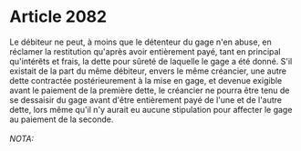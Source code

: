 # Article 2082

Le débiteur ne peut, à moins que le détenteur du gage n'en abuse, en réclamer la restitution qu'après avoir entièrement payé, tant en principal qu'intérêts et frais, la dette pour sûreté de laquelle le gage a été donné.   S'il existait de la part du même débiteur, envers le même créancier, une autre dette contractée postérieurement à la mise en gage, et devenue exigible avant le paiement de la première dette, le créancier ne pourra être tenu de se dessaisir du gage avant d'être entièrement payé de l'une et de l'autre dette, lors même qu'il n'y aurait eu aucune stipulation pour affecter le gage au paiement de la seconde.<br/><br/><i>NOTA:</i>